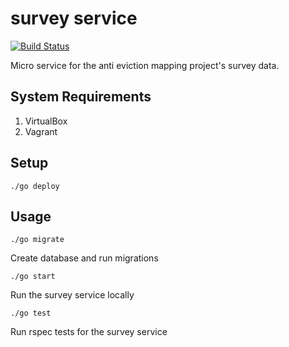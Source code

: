 survey service
==============

[![Build Status](https://snap-ci.com/antievictionmappingproject/survey-service/branch/master/build_image)](https://snap-ci.com/antievictionmappingproject/survey-service/branch/master)

Micro service for the anti eviction mapping project's survey data.

## System Requirements

1. VirtualBox
2. Vagrant

## Setup

```
./go deploy
```

## Usage

```
./go migrate
```
Create database and run migrations

```
./go start
```
Run the survey service locally

```
./go test
```
Run rspec tests for the survey service